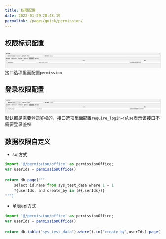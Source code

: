 ```yaml
---
title: 权限配置
date: 2022-01-29 20:48:19
permalink: /pages/quick/permission/
---
```

## 权限标识配置
![](../../.vuepress/public/images/setpsermission.png)
接口选项里面配置`permission`

## 登录权限配置
![](../../.vuepress/public/images/setrequirelogin.png)
默认都是需要登录鉴权的，接口选项里面配置`require_login=false`表示该接口不需要登录鉴权

## 数据权限自定义
* sql方式
```javascript
import '@/permission/office' as permissionOffice;
var userIds = permissionOffice()

return db.page("""
    select id,name from sys_test_data where 1 = 1 
    ?{userIds, and create_by in (#{userIds})}
""")
```
* 单表api方式
```javascript
import '@/permission/office' as permissionOffice;
var userIds = permissionOffice()

return db.table("sys_test_data").where().in("create_by",userIds).page()
```
